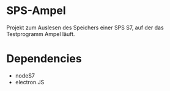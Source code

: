 SPS-Ampel
=========

Projekt zum Auslesen des Speichers einer SPS S7, auf der das Testprogramm Ampel läuft.


Dependencies
============

* nodeS7
* electron.JS



